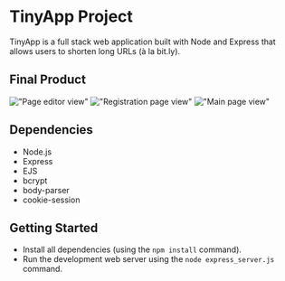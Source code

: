 # TinyApp Project

TinyApp is a full stack web application built with Node and Express that allows users to shorten long URLs (à la bit.ly).

## Final Product

!["Page editor view"](1)
!["Registration page view"](2)
!["Main page view"](3)

## Dependencies

- Node.js
- Express
- EJS
- bcrypt
- body-parser
- cookie-session

## Getting Started

- Install all dependencies (using the `npm install` command).
- Run the development web server using the `node express_server.js` command.
